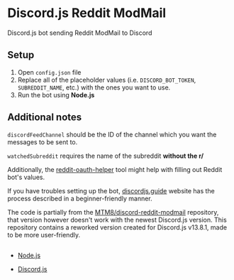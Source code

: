 # Discord.js Reddit ModMail
Discord.js bot sending Reddit ModMail to Discord

## Setup

1. Open `config.json` file
2. Replace all of the placeholder values (i.e. `DISCORD_BOT_TOKEN`, `SUBREDDIT_NAME`, etc.) with the ones you want to use.
3. Run the bot using **Node.js**

## Additional notes

`discordFeedChannel` should be the ID of the channel which you want the messages to be sent to.

`watchedSubreddit` requires the name of the subreddit **without the r/**

Additionally, the [reddit-oauth-helper](https://github.com/not-an-aardvark/reddit-oauth-helper) tool might help with filling out Reddit bot's values.

If you have troubles setting up the bot, [discordjs.guide](https://discordjs.guide) website has the process described in a beginner-friendly manner.

The code is partially from the [MTM8/discord-reddit-modmail](https://github.com/MTM8/discord-reddit-modmail) repository, that version however doesn't work with the newest Discord.js version. This repository contains a reworked version created for Discord.js v13.8.1, made to be more user-friendly.

## 

* [Node.js](https://nodejs.org/en/)

* [Discord.js](https://discord.js.org/#/)
